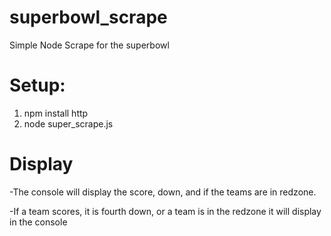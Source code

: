# superbowl_scrape
Simple Node Scrape for the superbowl

# Setup:
1) npm install http
2) node super_scrape.js

# Display
-The console will display the score, down, and if the teams are in redzone.

-If a team scores, it is fourth down, or a team is in the redzone it will display in the console
